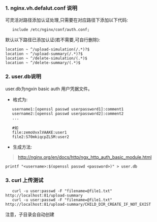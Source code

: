 

### 1. nginx.vh.defalut.conf 说明
可灵活对路径添加认证处理,只需要在对应路径下添加以下代码:
```
   include /etc/nginx/conf/auth.conf;
```
默认以下路径已添加认证(若不需要,可自行删除): 
```
location ~ ^/upload-simulation(/.*)?$
location ~ ^/upload-summary(/.*)?$ 
location ~ ^/delete-simulation/(.*)$ 
location ~ ^/delete-summary/(.*)$

```

### 2. user.db说明
user.db为ngxin basic auth 用户凭据文件。

- 格式为:  

```
   username1:[openssl passwd userpassword1]:comment1
   username2:[openssl passwd userpassword2]:comment2
   ...
   
   #如
   file:zemoUvxlVAAKE:user1
   file2:S70mkiqcpZLSM:user2
```

- 生成方法:
> http://nginx.org/en/docs/http/ngx_http_auth_basic_module.html

```shell
printf "<username>:$(openssl passwd <password>)" > user.db
```


### 3. curl 上传测试
```
   curl -u user:passwd -F "filename=@file1.txt" http://localhost:81/upload-summary
   curl -u user:passwd -F "filename=@file1.txt" http://localhost:81/upload-summary/CHILD_DIR_CREATE_IF_NOT_EXIST

```
注意，子目录会自动创建
